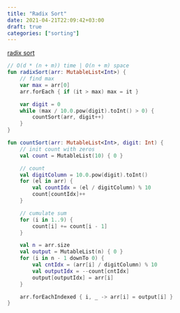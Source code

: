```yaml
---
title: "Radix Sort"
date: 2021-04-21T22:09:42+03:00
draft: true
categories: ["sorting"]
---
```


[radix sort](https://github.com/solairerove/algs4-leprosorium/blob/master/src/main/kotlin/com/github/solairerove/algs4/leprosorium/sorting/RadixSort.kt)

```kotlin
// O(d * (n + m)) time | O(n + m) space
fun radixSort(arr: MutableList<Int>) {
    // find max
    var max = arr[0]
    arr.forEach { if (it > max) max = it }

    var digit = 0
    while (max / 10.0.pow(digit).toInt() > 0) {
        countSort(arr, digit++)
    }
}

fun countSort(arr: MutableList<Int>, digit: Int) {
    // init count with zeros
    val count = MutableList(10) { 0 }

    // count
    val digitColumn = 10.0.pow(digit).toInt()
    for (el in arr) {
        val countIdx = (el / digitColumn) % 10
        count[countIdx]++
    }

    // cumulate sum
    for (i in 1..9) {
        count[i] += count[i - 1]
    }

    val n = arr.size
    val output = MutableList(n) { 0 }
    for (i in n - 1 downTo 0) {
        val cntIdx = (arr[i] / digitColumn) % 10
        val outputIdx = --count[cntIdx]
        output[outputIdx] = arr[i]
    }

    arr.forEachIndexed { i, _ -> arr[i] = output[i] }
}
```
